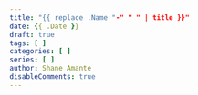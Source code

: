 ```yaml
---
title: "{{ replace .Name "-" " " | title }}"
date: {{ .Date }}
draft: true
tags: [ ]
categories: [ ]
series: [ ]
author: Shane Amante
disableComments: true
---
```

